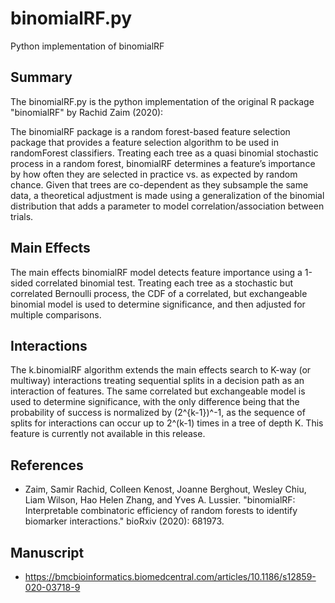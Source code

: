 # binomialRF.py
Python implementation of binomialRF

## Summary

The binomialRF.py is the python implementation of the original R
package "binomialRF" by Rachid Zaim (2020): 

The binomialRF package is a random forest-based feature selection
package that provides a feature selection algorithm to be used in
randomForest classifiers. Treating each tree as a quasi binomial
stochastic process in a random forest,
binomialRF determines a feature’s importance by how often they are
selected in practice vs. as expected by random chance. Given that
trees are co-dependent as they subsample the same data, a theoretical
adjustment is made using a generalization of the binomial distribution
that adds a parameter to model correlation/association between trials.

## Main Effects 

The main effects binomialRF model detects feature importance using a 1-sided correlated binomial test. Treating each tree as a stochastic but correlated Bernoulli process, the CDF of a correlated, but exchangeable binomial model is used to determine significance, and then adjusted for multiple comparisons. 

## Interactions
The k.binomialRF algorithm extends the main effects search to K-way (or multiway) interactions treating sequential splits in a decision path as an interaction of features. The same correlated but exchangeable model is used to determine significance, with the only difference being that the probability of success is normalized by (2^{k-1})^-1, as the sequence of splits for interactions can occur up to 2^(k-1) times in a tree of depth K. This feature is currently not available in this release. 

## References

- Zaim, Samir Rachid, Colleen Kenost, Joanne Berghout, Wesley Chiu, Liam Wilson, Hao Helen Zhang, and Yves A. Lussier. "binomialRF: Interpretable combinatoric efficiency of random forests to identify biomarker interactions." bioRxiv (2020): 681973.

## Manuscript

- https://bmcbioinformatics.biomedcentral.com/articles/10.1186/s12859-020-03718-9

